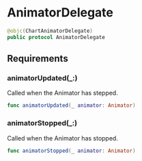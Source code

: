 # AnimatorDelegate

``` swift
@objc(ChartAnimatorDelegate)
public protocol AnimatorDelegate
```

## Requirements

### animatorUpdated(\_:​)

Called when the Animator has stepped.

``` swift
func animatorUpdated(_ animator: Animator)
```

### animatorStopped(\_:​)

Called when the Animator has stopped.

``` swift
func animatorStopped(_ animator: Animator)
```
